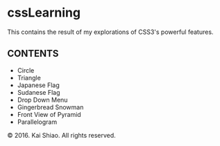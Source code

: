 <h1>cssLearning</h1>
<p>This contains the result of my explorations of CSS3's powerful features.</p>

<h2>CONTENTS</h2>
<ul>
	<li>Circle</li>
	<li>Triangle</li>
	<li>Japanese Flag</li>
	<li>Sudanese Flag</li>
	<li>Drop Down Menu</li>
	<li>Gingerbread Snowman</li>
	<li>Front View of Pyramid</li>
	<li>Parallelogram</li>
</ul>

<footer>&copy; 2016. Kai Shiao. All rights reserved.</footer>